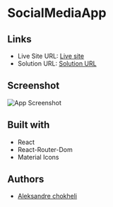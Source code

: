 # SocialMediaApp

## Links

- Live Site URL: [Live site](https://socialmedia-app-three.vercel.app/)
- Solution URL: [Solution URL](https://github.com/aleksandrre/SocialmediaApp)

## Screenshot
![App Screenshot](https://user-images.githubusercontent.com/108459639/233735406-b53953a9-07db-41ee-8aff-ddcfabdac52d.png)
## Built with
- React
- React-Router-Dom
- Material Icons
## Authors
- [Aleksandre chokheli](https://github.com/aleksandrre)
